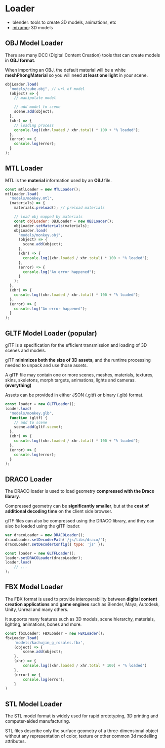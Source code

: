 # Loader

- blender: tools to create 3D models, animations, etc
- [mixamo](https://www.mixamo.com): 3D models

## OBJ Model Loader

There are many DCC (Digital Content Creation) tools that can create models in **OBJ format**.

When importing an OBJ, the default material will be a white **meshPhongMaterial** so you will need **at least one light** in your scene.

```javascript
objLoader.load(
  "models/cube.obj", // url of model
  (object) => {
    // manipulate model

    // add model to scene
    scene.add(object);
  },
  (xhr) => {
    // loading process
    console.log((xhr.loaded / xhr.total) * 100 + "% loaded");
  },
  (error) => {
    console.log(error);
  }
);
```

## MTL Loader

MTL is the **material** information used by an **OBJ** file.

```javascript
const mtlLoader = new MTLLoader();
mtlLoader.load(
  "models/monkey.mtl",
  (materials) => {
    materials.preload(); // preload materials

    // load obj mapped by materials
    const objLoader: OBJLoader = new OBJLoader();
    objLoader.setMaterials(materials);
    objLoader.load(
      "models/monkey.obj",
      (object) => {
        scene.add(object);
      },
      (xhr) => {
        console.log((xhr.loaded / xhr.total) * 100 + "% loaded");
      },
      (error) => {
        console.log("An error happened");
      }
    );
  },
  (xhr) => {
    console.log((xhr.loaded / xhr.total) * 100 + "% loaded");
  },
  (error) => {
    console.log("An error happened");
  }
);
```

## GLTF Model Loader (popular)

glTF is a specification for the efficient transmission and loading of 3D scenes and models.

glTF **minimizes both the size of 3D assets**, and the runtime processing needed to unpack and use those assets.

A glTF file may contain one or more scenes, meshes, materials, textures, skins, skeletons, morph targets, animations, lights and cameras. **(everything)**

Assets can be provided in either JSON (.gltf) or binary (.glb) format.

```javascript
const loader = new GLTFLoader();
loader.load(
  "models/monkey.glb",
  function (gltf) {
    // add to scene
    scene.add(gltf.scene);
  },
  (xhr) => {
    console.log((xhr.loaded / xhr.total) * 100 + "% loaded");
  },
  (error) => {
    console.log(error);
  }
);
```

## DRACO Loader

The DRACO loader is used to load geometry **compressed with the Draco library**.

Compressed geometry can be **significantly smaller**, but at the **cost of additional decoding time** on the client side browser.

glTF files can also be compressed using the DRACO library, and they can also be loaded using the glTF loader.

```javascript
var dracoLoader = new DRACOLoader();
dracoLoader.setDecoderPath('/js/libs/draco/');
dracoLoader.setDecoderConfig({ type: 'js' });

const loader = new GLTFLoader();
loader.setDRACOLoader(dracoLoader);
loader.load(
    // ...
);
```

## FBX Model Loader
The FBX format is used to provide interoperability between **digital content creation applications** and **game engines** such as Blender, Maya, Autodesk, Unity, Unreal and many others. 

It supports many features such as 3D models, scene hierarchy, materials, lighting, animations, bones and more.

```javascript
const fbxLoader: FBXLoader = new FBXLoader();
fbxLoader.load(
    'models/kachujin_g_rosales.fbx',
    (object) => {
        scene.add(object);
    },
    (xhr) => {
        console.log((xhr.loaded / xhr.total * 100) + '% loaded')
    },
    (error) => {
        console.log(error);
    }
)
```

## STL Model Loader

The STL model format is widely used for rapid prototyping, 3D printing and computer-aided manufacturing.

STL files describe only the surface geometry of a three-dimensional object without any representation of color, texture or other common 3d modelling attributes.
